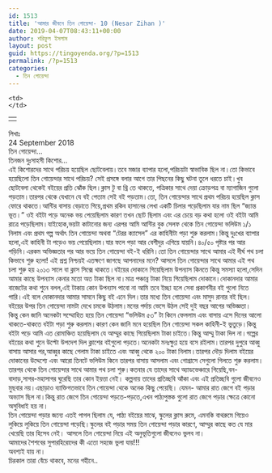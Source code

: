 ```yaml
---
id: 1513
title: 'আমার জীবনে তিন গোয়েন্দা- 10 (Nesar Zihan )'
date: 2019-04-07T08:43:11+00:00
author: শরিফুল ইসলাম
layout: post
guid: https://tingoyenda.org/?p=1513
permalink: /?p=1513
categories:
  - তিন গোয়েন্দা
---
```

<table class="wp-block-table">
  <tr>
    <td>
    </td>
    
    <td>
    </td>
  </tr>
</table>

লিখাঃ  
24 September 2018  
তিন গোয়েন্দা&#8230;  
তিনজন দুঃসাহসী কিশোর&#8230;  
এই কিশোরদের সাথে পরিচয় হয়েছিল ছোটবেলায়।তবে মজার ব্যাপার হলো,পরিচয়টা স্বাভাবিক ছিল না।তো কিভাবে হয়েছিলো তিন গোয়েন্দার সাথে পরিচয়? সেই প্রসঙ্গে বলার আগে তার পিছনের কিছু ঘটনা তুলে ধরতে চাই।খুব ছোটবেলা থেকেই বইয়ের প্রতি ঝোঁক ছিল।ক্লাস টু বা থ্রি তে থাকতে, পত্রিকার সাথে দেয়া ক্রোড়পত্র বা ম্যাগাজিন গুলো পড়তাম।তারপর থেকে যেখানে যে বই পেতাম সেই বই পড়তাম।তো, তিন গোয়েন্দার সাথে প্রথম পরিচয় হয়েছিল ক্লাস ফোরে থাকতে।আন্টির বাসায় বেড়াতে গিয়ে,প্রথম রকিব হাসানের লেখা একটি চিলার পড়েছিলাম যার নাম ছিল &#8220;জ্যান্ত ভূত।&#8221; ওই বইটা পড়ে অনেক ভয় পেয়েছিলাম কারণ তখন ছোট ছিলাম এবং এর চেয়ে বড় কথা হলো ওই বইটা আমি রাত্রে পড়েছিলাম।যাইহোক,ভয়টা কাটানোর জন্য এরপর আমি আন্টির বুক সেলফ থেকে তিন গোয়েন্দা ভলিউম ১/১ নিলাম এবং প্রথম গল্প অর্থাৎ তিন গোয়েন্দা অথবা &#8220;টেরর ক্যাসেল&#8221; এর কাহিনীটা পড়া শুরু করলাম।কিন্তু দুঃখের ব্যাপার হলো,এই কাহিনী টা পড়েও ভয় পেয়েছিলাম।যার ফলে পড়া আর বেশীদুর এগিয়ে যায়নি।৪০/৫০ পৃষ্টার পর আর পড়িনি।এরকম অভিজ্ঞতার পর আর ভয়ে তিন গোয়েন্দা বই-ই ধরিনি।তো তিন গোয়েন্দার সাথে আমার এই দীর্ঘ পথ চলা কিভাবে শুরু হলো! এই প্রশ্ন নিশ্চয়ই এতক্ষণে জাগছে আপনাদের মনে? আসলে তিন গোয়েন্দার সাথে আমার এই পথ চলা শুরু হয় ২০১৩ সালে বা ক্লাস সিক্সে থাকতে।বইয়ের দোকানে গিয়েছিলাম উপন্যাস কিনতে কিন্তু সমস্যা হলো,সেদিন আমার কাছে উপন্যাস কেনার মতো অত টাকা ছিল না।মাত্র পঞ্চান্ন টাকা নিয়ে গিয়েছিলাম দোকানে।দোকানদার আমার বাজেটের কথা শুনে বলল,এই টাকায় কোন উপন্যাস পাবো না আমি তবে ইচ্ছা হলে সেবা প্রকাশনীর বই গুলো নিতে পারি।এই বলে দোকানদার আমার সামনে কিছু বই এনে দিল।তার মধ্যে তিন গোয়েন্দা এবং মাসুদ রানার বই ছিল।বইয়ের উপর তিন গোয়েন্দা নামটা দেখে চমকে উঠলাম।মনের পর্দায় ভেসে উঠল সেই দুই বছর আগের অভিজ্ঞতা।কিন্তু&nbsp;কেন জানি অনেকটা সম্মোহিত হয়ে তিন গোয়েন্দা &#8220;ভলিউম ৫৩&#8221; টা কিনে ফেললাম এবং বাসায় এসে দিনের আলো থাকতে-থাকতে বইটা পড়া শুরু করলাম।কারণ কেন জানি মনে হয়েছিল তিন গোয়েন্দা সকল কাহিনী-ই ভুতুড়ে।কিন্তু বইটা পড়ে আমি এত রোমাঞ্চিত হয়েছিলাম যে আম্মুর কাছে গিয়েছিলাম টাকা চাইতে।কিন্তু আম্মু টাকা দিল না।গল্পের বইয়ের কথা শুনে উল্টো উপদেশ দিল ক্লাশের বইগুলো পড়তে।অনেকটা মনঃক্ষুণ্ণ হয়ে বসে রইলাম।তারপর দুপুরে আব্বু বাসায় আসার পর,আব্বুর কাছে গেলাম টাকা চাইতে এবং আব্বু থেকে ২০০ টাকা নিলাম।তারপর দৌড় দিলাম বইয়ের দোকানের উদ্দেশ্যে এবং আরো তিনটে ভলিউম কিনে তারপর বাসায় আসলাম এবং গোগ্রাসে সেগুলো গিলতে শুরু করলাম।তারপর থেকে তিন গোয়েন্দার সাথে আমার পথ চলা শুরু।কতবার যে তাদের সাথে অ্যাডভেঞ্চারে গিয়েছি,বন-বাদাড়,সাগর-মহাসাগর&nbsp;ঘুরেছি তার কোন ইয়ত্তা নেই। কল্পনায় তাদের প্রতিচ্ছবি আঁকা এবং এই প্রতিচ্ছবি গুলো জীবনেও মুছবার নয়।এছাড়াও ব্যাক্তিগতভাবে তিন গোয়েন্দা থেকে অনেক কিছু পেয়েছি। যেমন- আমার রাত জেগে বই পড়ার অভ্যাস ছিল না।কিন্তু রাত জেগে তিন গোয়েন্দা পড়তে-পড়তে,এখন&nbsp;পাঠ্যপুস্তক গুলো রাত জেগে পড়ার ক্ষেত্রে কোনো অসুবিধাই হয় না।  
তিন গোয়েন্দা পড়ার জন্যে এতই পাগল ছিলাম যে, পাঠ্য বইয়ের মাঝে, স্কুলের ক্লাস রুমে, এমনকি বাথরুমে গিয়েও লুকিয়ে লুকিয়ে তিন গোয়েন্দা পড়েছি।স্কুলের বই পড়ার সময় তিন গোয়েন্দা পড়ার কারণে, আম্মুর কাছে কত যে মার খেয়েছি তার হিসেব নেই। আসলে তিন গোয়েন্দা নিয়ে এই অনুভূতিগুলো জীবনেও ভুলব না।  
আমাদের শৈশবের সুপারহিরোদের কী এতো সহজে ভুলা যায়!!!&nbsp;  
অবশ্যই যায় না।  
চিরকাল তারা বেঁচে থাকবে, মনের গহীনে..